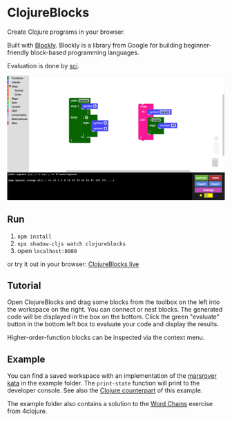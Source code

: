 # ClojureBlocks

Create Clojure programs in your browser.

Built with [Blockly](https://github.com/google/blockly). Blockly is a library from Google for building beginner-friendly block-based programming languages.

Evaluation is done by [sci](https://github.com/babashka/sci).

![](/images/map-square.png)

## Run
1. `npm install`
2. `npx shadow-cljs watch clojureblocks`
3. open `localhost:8080`

or try it out in your browser: [ClojureBlocks live](https://jhandke.codeberg.page/clojureblocks/)


## Tutorial
Open ClojureBlocks and drag some blocks from the toolbox on the left into the workspace on the right.
You can connect or nest blocks.
The generated code will be displayed in the box on the bottom.
Click the green "evaluate" button in the bottom left box to evaluate your code and display the results.

Higher-order-function blocks can be inspected via the context menu.
## Example
You can find a saved workspace with an implementation of the [marsrover kata](https://codingdojo.org/kata/mars-rover/) in the example folder.
The `print-state` function will print to the developer console.
See also the [Clojure counterpart](https://codeberg.org/jhandke/marsrover.clj) of this example.

The example folder also contains a solution to the [Word Chains](https://4clojure.oxal.org/#/problem/82) exercise from 4clojure.
